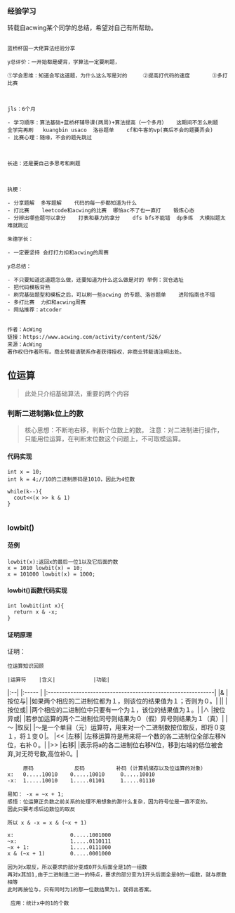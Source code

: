 ### 经验学习

转载自acwing某个同学的总结，希望对自己有所帮助。
```

蓝桥杯国一大佬算法经验分享

y总评价：一开始都是硬背，学算法一定要刷题，

①学会思维：知道会写这道题，为什么这么写是对的		②提高打代码的速度		③多打比赛



jls：6个月	

- 学习顺序：算法基础+蓝桥杯辅导课(两周)+算法提高（一个多月）	这期间不怎么刷题	全学完再刷	kuangbin usaco	洛谷题单	cf和牛客的vp(赛后不会的题要弄会)	
- 比赛心理：随缘，不会的题先跳过



长途：还是要自己多思考和刷题



执梗：

- 分享题解	多写题解	代码的每一步都知道为什么
- 打比赛    leetcode和acwing的比赛  哪怕ac不了也一直打    锻炼心态
- 分辨出哪些题可以拿分    打表和暴力的拿分    dfs bfs不能错  dp多练  大模拟题太难就跳过

朱德学长：

- 一定要坚持	会打打力扣和acwing的周赛

y总总结：

- 不只要知道这道题怎么做，还要知道为什么这么做是对的	举例：货仓选址
- 把代码模板背熟
- 刷完基础题型和模板之后，可以刷一些acwing 的专题、洛谷题单    进阶指南也不错
- 多打比赛  力扣和acwing周赛
- 网站推荐：atcoder


作者：AcWing
链接：https://www.acwing.com/activity/content/526/
来源：AcWing
著作权归作者所有。商业转载请联系作者获得授权，非商业转载请注明出处。

```

## 位运算

> 此处只介绍基础算法，重要的两个内容

### 判断二进制第k位上的数

> 核心思想：不断地右移，判断个位数上的数。
> 注意：对二进制进行操作，只能用位运算，在判断末位数这个问题上，不可取模运算。

#### 代码实现
```
int x = 10;
int k = 4;//10的二进制原码是1010，因此为4位数

while(k--){
  cout<<(x >> k & 1)
}


```


### lowbit()


#### 范例
```
lowbit(x):返回x的最后一位1以及它后面的数	
x = 1010 lowbit(x) = 10;
x = 101000 lowbit(x) = 1000; 

```

#### lowbit()函数代码实现

```
int lowbit(int x){
  return x & -x;
}
```


#### 证明原理

证明： 
	 
	位运算知识回顾 

	|运算符	|含义|			|功能|
  |:--| |:----- |     |:-----------------------------------------------------------|
  |&		|按位与|			|如果两个相应的二进制位都为１，则该位的结果值为１；否则为０。|
	||		|按位或|			|两个相应的二进制位中只要有一个为１，该位的结果值为１。|
	|∧		|按位异或|		|若参加运算的两个二进制位同号则结果为０（假）异号则结果为１（真）|
	|～		|取反|			|～是一个单目（元）运算符，用来对一个二进制数按位取反，即将０变１，将１变０|。
	|<<		|左移|			|左移运算符是用来将一个数的各二进制位全部左移N位，右补０。|
	|>>		|右移|			|表示将a的各二进制位右移N位，移到右端的低位被舍弃,对无符号数,高位补0。|
	
	  

	
		 原码      		反码			补码 (计算机储存以及位运算的对象） 
	x:   0.....10010	0.....10010		0.....10010 
	-x:  1.....10010	1.....01101		1.....01110 
	
	易知：	-x = ~x + 1;  
	感悟：位运算正负数之前关系的处理不用想象的那什么复杂，因为符号位是一直不变的，
	因此只要考虑后边数位的取反 
	
	所以 x & -x = x & (~x + 1)  
	
	x: 	     			0.....1001000
	~x:      			1.....0110111 
	~x + 1:  			1.....0111000 
	x & (~x + 1) 		0.....0001000 
	
	因为对x取反，所以要求的部分变成0开头后面全是1的一组数
	再对x其加1,由于二进制逢二进一的特点，要求的部分变为1开头后面全是0的一组数，就与原数相等
	此时再按位与，只有同时为1的那一位数结果为1，就得出答案。
	
	 应用：统计x中的1的个数 













































